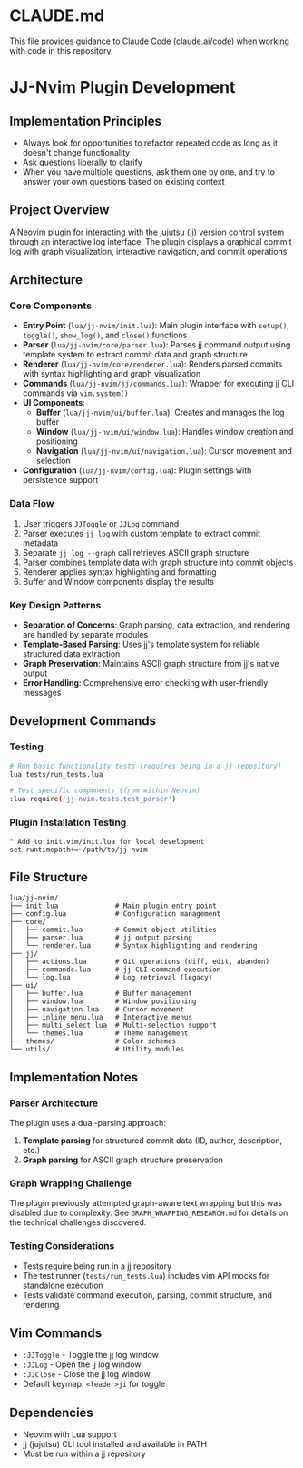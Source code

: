 # CLAUDE.md

This file provides guidance to Claude Code (claude.ai/code) when working with code in this repository.

# JJ-Nvim Plugin Development

## Implementation Principles

- Always look for opportunities to refactor repeated code as long as it doesn't change functionality
- Ask questions liberally to clarify
- When you have multiple questions, ask them one by one, and try to answer your own questions based on existing context

## Project Overview

A Neovim plugin for interacting with the jujutsu (jj) version control system through an interactive log interface. The plugin displays a graphical commit log with graph visualization, interactive navigation, and commit operations.

## Architecture

### Core Components

- **Entry Point** (`lua/jj-nvim/init.lua`): Main plugin interface with `setup()`, `toggle()`, `show_log()`, and `close()` functions
- **Parser** (`lua/jj-nvim/core/parser.lua`): Parses jj command output using template system to extract commit data and graph structure
- **Renderer** (`lua/jj-nvim/core/renderer.lua`): Renders parsed commits with syntax highlighting and graph visualization
- **Commands** (`lua/jj-nvim/jj/commands.lua`): Wrapper for executing jj CLI commands via `vim.system()`
- **UI Components**:
  - **Buffer** (`lua/jj-nvim/ui/buffer.lua`): Creates and manages the log buffer
  - **Window** (`lua/jj-nvim/ui/window.lua`): Handles window creation and positioning
  - **Navigation** (`lua/jj-nvim/ui/navigation.lua`): Cursor movement and selection
- **Configuration** (`lua/jj-nvim/config.lua`): Plugin settings with persistence support

### Data Flow

1. User triggers `JJToggle` or `JJLog` command
2. Parser executes `jj log` with custom template to extract commit metadata
3. Separate `jj log --graph` call retrieves ASCII graph structure
4. Parser combines template data with graph structure into commit objects
5. Renderer applies syntax highlighting and formatting
6. Buffer and Window components display the results

### Key Design Patterns

- **Separation of Concerns**: Graph parsing, data extraction, and rendering are handled by separate modules
- **Template-Based Parsing**: Uses jj's template system for reliable structured data extraction
- **Graph Preservation**: Maintains ASCII graph structure from jj's native output
- **Error Handling**: Comprehensive error checking with user-friendly messages

## Development Commands

### Testing
```bash
# Run basic functionality tests (requires being in a jj repository)
lua tests/run_tests.lua

# Test specific components (from within Neovim)
:lua require('jj-nvim.tests.test_parser')
```

### Plugin Installation Testing
```vim
" Add to init.vim/init.lua for local development
set runtimepath+=~/path/to/jj-nvim
```

## File Structure

```
lua/jj-nvim/
├── init.lua              # Main plugin entry point
├── config.lua            # Configuration management
├── core/
│   ├── commit.lua        # Commit object utilities
│   ├── parser.lua        # jj output parsing
│   └── renderer.lua      # Syntax highlighting and rendering
├── jj/
│   ├── actions.lua       # Git operations (diff, edit, abandon)
│   ├── commands.lua      # jj CLI command execution
│   └── log.lua           # Log retrieval (legacy)
├── ui/
│   ├── buffer.lua        # Buffer management
│   ├── window.lua        # Window positioning
│   ├── navigation.lua    # Cursor movement
│   ├── inline_menu.lua   # Interactive menus
│   ├── multi_select.lua  # Multi-selection support
│   └── themes.lua        # Theme management
├── themes/               # Color schemes
└── utils/                # Utility modules
```

## Implementation Notes

### Parser Architecture
The plugin uses a dual-parsing approach:
1. **Template parsing** for structured commit data (ID, author, description, etc.)
2. **Graph parsing** for ASCII graph structure preservation

### Graph Wrapping Challenge
The plugin previously attempted graph-aware text wrapping but this was disabled due to complexity. See `GRAPH_WRAPPING_RESEARCH.md` for details on the technical challenges discovered.

### Testing Considerations
- Tests require being run in a jj repository
- The test runner (`tests/run_tests.lua`) includes vim API mocks for standalone execution
- Tests validate command execution, parsing, commit structure, and rendering

## Vim Commands

- `:JJToggle` - Toggle the jj log window
- `:JJLog` - Open the jj log window
- `:JJClose` - Close the jj log window
- Default keymap: `<leader>ji` for toggle

## Dependencies

- Neovim with Lua support
- jj (jujutsu) CLI tool installed and available in PATH
- Must be run within a jj repository